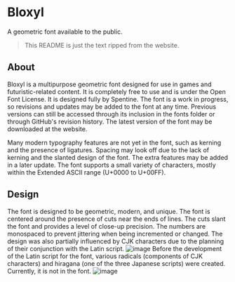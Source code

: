 # Bloxyl
A geometric font available to the public.

> This README is just the text ripped from the website.

## About
   Bloxyl is a multipurpose geometric font designed for use in games and futuristic-related content. It is completely free to use and is under the Open Font License. It is designed fully by Spentine. The font is a work in progress, so revisions and updates may be added to the font at any time. Previous versions can still be accessed through its inclusion in the fonts folder or through GitHub's revision history. The latest version of the font may be downloaded at the website.

   Many modern typography features are not yet in the font, such as kerning and the presence of ligatures. Spacing may look off due to the lack of kerning and the slanted design of the font. The extra features may be added in a later update. The font supports a small variety of characters, mostly within the Extended ASCII range (U+0000 to U+00FF).

## Design
   The font is designed to be geometric, modern, and unique. The font is centered around the presence of cuts near the ends of lines. The cuts slant the font and provides a level of close-up precision. The numbers are monospaced to prevent jittering when being incremented or changed. The design was also partially influenced by CJK characters due to the planning of their conjunction with the Latin script.
   ![image](https://github.com/Spentine/Bloxyl/assets/114318049/3b731d81-39c5-4d80-9697-2371fe7060bb)
   Before the development of the Latin script for the font, various radicals (components of CJK characters) and hiragana (one of the three Japanese scripts) were created. Currently, it is not in the font.
   ![image](https://github.com/Spentine/Bloxyl/assets/114318049/a2aff0c0-f4f5-4caa-aab5-0cdc09968cfb)
